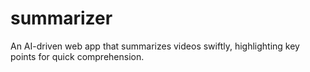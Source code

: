 # summarizer
An AI-driven web app that summarizes videos swiftly, highlighting key points for quick comprehension.
